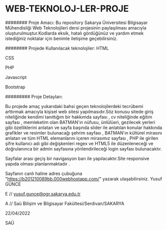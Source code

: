 # WEB-TEKNOLOJ-LER-PROJE
########
Proje Amacı:
Bu repository Sakarya Üniversitesi Bilgisayar Mühendisliği Web Teknolojileri dersi projesinin paylaşılması amacıyla oluşturulmuştur.Kodlarda eksik, hatalı gördüğünüz ve yardım etmek istediğiniz noktalar için benimle iletişime geçebilirsiniz.

########
Projede Kullanılacak teknolojiler:
HTML

CSS

PHP

Javascript

Bootstrap

#########
Proje Detayları:

  Bu projede amaç yukarıdaki bahsi geçen teknolojilerdeki tecrübemi arttırmak amacıyla kişisel web sitesi yapılmasıdır.Söz konusu sitede giriş niteliğinde kendimi tanıttığım bir hakkımda sayfası , cv niteliğinde eğitim sayfası , memleketim olan BATMAN'ın nüfusu, ünlülüeri, gezilecek yerleri gibi özelliklerini anlatan ve sayfa başında slider ile anlatılan konular hakkında grafikler ve resimler bulunacağı şehrim sayfası , BATMAN'ın kültürel mirasını anlatan ve tüm HTML elemanlarını içeren mirasımız sayfası , PHP ile girilen şifre kullanıcı adı gibi değişkenleri regex ve HTML5 ile düzenleneceği ve  doğrulanınca bir admin sayfasına yönlendirileceği login sayfası bulunacaktır.
  

Sayfalar arası geçiş bir navigasyon barı ile yapılacaktır.Site responsive yapıda olması planlanmaktadır .


Sayfanın canlı haline adres çubuğuna "https://b201210089bb.000webhostapp.com/" yazarak ulaşabilirsiniz.
Yusuf GÜNCE


E // yusuf.gunce@ogr.sakarya.edu.tr


A // Saü Bilişim ve Bilgisayar Fakültesi/Serdivan/SAKARYA


22/04/2022


SAÜ
